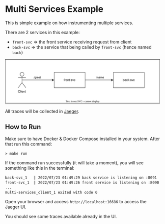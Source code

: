 # Multi Services Example

This is simple example on how instrumenting multiple services.

There are 2 services in this example:

- `front-svc` => the front service receiving request from client
- `back-svc` => the service that being called by `front-svc` (hence named `back`)

![Architecture Diagram](architecture.svg)

All traces will be collected in [Jaeger](https://www.jaegertracing.io/).

## How to Run

Make sure to have Docker & Docker Compose installed in your system. After that run this command:

```
> make run
```

If the command run successfully (it will take a moment), you will see something like this in the terminal:

```
back-svc_1   | 2022/07/23 01:49:29 back service is listening on :8091
front-svc_1  | 2022/07/23 01:49:26 front service is listening on :8090
...
multi-services_client_1 exited with code 0
```

Open your browser and access `http://localhost:16686` to access the Jaeger UI.

You should see some traces available already in the UI.